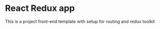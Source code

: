 # React Redux app 

This is a project front-end template with setup for routing and redux toolkit  
